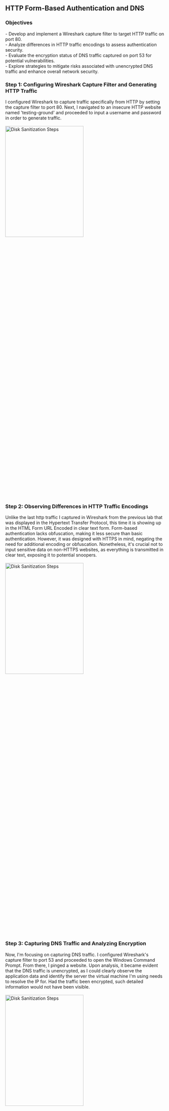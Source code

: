 <h2>HTTP Form-Based Authentication and DNS</h2>

<h3>Objectives</h3>
- Develop and implement a Wireshark capture filter to target HTTP traffic on port 80.
<br />
- Analyze differences in HTTP traffic encodings to assess authentication security.
<br />
- Evaluate the encryption status of DNS traffic captured on port 53 for potential vulnerabilities.
<br />
- Explore strategies to mitigate risks associated with unencrypted DNS traffic and enhance overall network security.

<h3>Step 1: Configuring Wireshark Capture Filter and Generating HTTP Traffic</h3>
I configured Wireshark to capture traffic specifically from HTTP by setting the capture filter to port 80. Next, I navigated to an insecure HTTP website named 'testing-ground' and proceeded to input a username and password in order to generate traffic.
<br />
<br />
<img src="https://github.com/Yagoobz/HTTPForm-BasedAuthenticationAndDNS/assets/145611184/c6fe3d57-440b-40eb-968b-8ebe9e04bcab" height="30%" width="70%" alt="Disk Sanitization Steps"/>

<h3>Step 2: Observing Differences in HTTP Traffic Encodings</h3>
Unlike the last http traffic I captured in Wireshark from the previous lab that was displayed in the Hypertext Transfer Protocol, this time it is showing up in the HTML Form URL Encoded in clear text form. Form-based authentication lacks obfuscation, making it less secure than basic authentication. However, it was designed with HTTPS in mind, negating the need for additional encoding or obfuscation. Nonetheless, it's crucial not to input sensitive data on non-HTTPS websites, as everything is transmitted in clear text, exposing it to potential snoopers.
<br />
<br />
<img src="https://github.com/Yagoobz/HTTPForm-BasedAuthenticationAndDNS/assets/145611184/cb5281e3-fcd5-42a7-9e12-dae7333114e4" height="30%" width="70%" alt="Disk Sanitization Steps"/>

<h3>Step 3: Capturing DNS Traffic and Analyzing Encryption</h3>
Now, I'm focusing on capturing DNS traffic. I configured Wireshark's capture filter to port 53 and proceeded to open the Windows Command Prompt. From there, I pinged a website. Upon analysis, it became evident that the DNS traffic is unencrypted, as I could clearly observe the application data and identify the server the virtual machine I'm using needs to resolve the IP for. Had the traffic been encrypted, such detailed information would not have been visible.
<br />
<br />
<img src="https://github.com/Yagoobz/HTTPForm-BasedAuthenticationAndDNS/assets/145611184/b674cb19-8470-4066-a6ad-bdd0a216edb1" height="30%" width="70%" alt="Disk Sanitization Steps"/>
<br />
<br />
<img src="https://github.com/Yagoobz/HTTPForm-BasedAuthenticationAndDNS/assets/145611184/2c81f5c3-5eda-42a0-a2db-68c553913dd5" height="30%" width="70%" alt="Disk Sanitization Steps"/>
